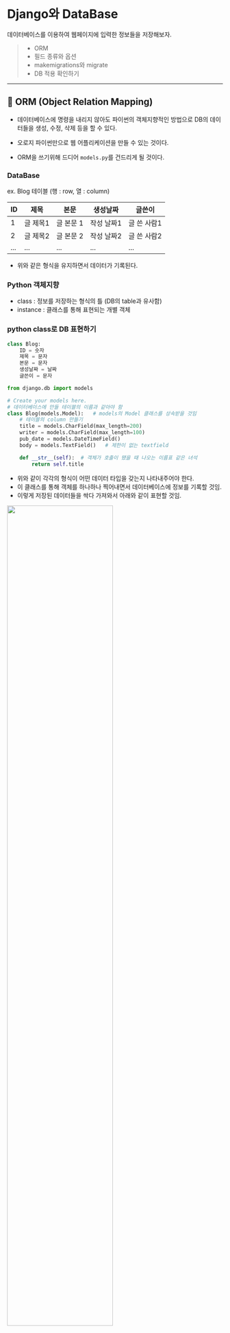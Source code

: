 # Django와 DataBase

데이터베이스를 이용하여 웹페이지에 입력한 정보들을 저장해보자.

> - ORM
> - 필드 종류와 옵션
> - makemigrations와 migrate
> - DB 적용 확인하기

---

## 🍎 ORM (Object Relation Mapping)

- 데이터베이스에 명령을 내리지 않아도 파이썬의 객체지향적인 방법으로 DB의 데이터들을 생성, 수정, 삭제 등을 할 수 있다.

- 오로지 파이썬만으로 웹 어플리케이션을 만들 수 있는 것이다.

- ORM을 쓰기위해 드디어 `models.py`를 건드리게 될 것이다.

### DataBase

ex. Blog 테이블 (행 : row, 열 : column)

| ID  | 제목     | 본문      | 생성날짜   | 글쓴이      |
| --- | -------- | --------- | ---------- | ----------- |
| 1   | 글 제목1 | 글 본문 1 | 작성 날짜1 | 글 쓴 사람1 |
| 2   | 글 제목2 | 글 본문 2 | 작성 날짜2 | 글 쓴 사람2 |
| ... | ...      | ...       | ...        | ...         |

- 위와 같은 형식을 유지하면서 데이터가 기록된다.

### Python 객체지향

- class : 정보를 저장하는 형식의 틀 (DB의 table과 유사함)
- instance : 클래스를 통해 표현되는 개별 객체

### python class로 DB 표현하기

```python
class Blog:
    ID = 숫자
    제목 = 문자
    본문 = 문자
    생성날짜 = 날짜
    글쓴이 = 문자
```

```python
from django.db import models

# Create your models here.
# 데이터베이스에 만들 테이블의 이름과 같아야 함
class Blog(models.Model):   # models의 Model 클래스를 상속받을 것임
    # 테이블의 column 만들기
    title = models.CharField(max_length=200)
    writer = models.CharField(max_length=100)
    pub_date = models.DateTimeField()
    body = models.TextField()   # 제한이 없는 textfield

    def __str__(self):  # 객체가 호출이 됐을 때 나오는 이름표 같은 녀석
        return self.title
```

- 위와 같이 각각의 형식이 어떤 데이터 타입을 갖는지 나타내주어야 한다.
- 이 클래스를 통해 객체를 하나하나 찍어내면서 데이터베이스에 정보를 기록할 것임.
- 이렇게 저장된 데이터들을 싹다 가져와서 아래와 같이 표현할 것임.

<img src="https://images.velog.io/images/nathan29849/post/d730cf52-d225-4f21-ac33-4de1e78fac3b/image.png" width = "70%">

- 또는 아래와 같이 하나만 가져와서 디테일 페이지를 구현할 것인지 선택하면 된다.

  <img src="https://images.velog.io/images/nathan29849/post/d22b2a63-ef09-41c8-a267-df386f551ec6/image.png" width = "70%">

---

## 🍎 필드 종류와 필드 옵션

### 필드 종류

<img src="https://images.velog.io/images/nathan29849/post/0aa3625e-f261-4eb6-9ee8-9c8965cce207/image.png" width="80%">

### 필드 옵션

- blank : validation시에 empty를 허용하는지 여부
- null : null 값을 허용하는지 여부
- db_index : 인덱스 필드인지 여부
- default : 디폴트 값이나 함수를 지정하여 준다.
- unique : 현재 테이블 내 유일한 값인지 여부
  ... 등 엄청 많은 필드옵션이 존재한다.

#### 필드 종류와 필드 옵션은 그 종류가 다양하고 쓰임에 따라 다르므로 그때 그때 찾아보자!

---

## 🍎 makemigrations와 migrate

### 🐌 makemigrations

- `models.py`에 클래스가 만들어졌다고 해서 바로 데이터베이스에 테이블이 생성되지 않음
  -> 명령어를 통해 만들어주어야 함.

  ```pseudo
  python manage.py makemigrations
  ```

- `makemigrations` : 앱 내의 migration 폴더를 만들어서 `models.py`의 변경사항을 저장
  -> 쉽게 생각해보면 데이터베이스에 테이블을 만들어준다고 생각할 수 있겠다.

- `makemigrations` 명령어 이후 아래와 같이 나온다면 성공!
  ```pseudo
  Migrations for 'blog':
  blog/migrations/0001_initial.py
   - Create model Blog
  ```

### 🐌 migrate

- 아래 명령어를 통해 변경 사항들을 **DB에 바로 적용**

  ```pseudo
  python manage.py migrate
  ```

- `migrate` : migration 폴더를 실행시켜 데이터베이스에 적용
- `migrate` 명령어 이후 아래와 같이 나온다면 성공!
  ```pseudo
  Operations to perform:
  Apply all migrations: admin, auth, blog, contenttypes, sessions
  Running migrations:
  Applying contenttypes.0001_initial... OK
  Applying auth.0001_initial... OK
  Applying admin.0001_initial... OK
  Applying admin.0002_logentry_remove_auto_add... OK
  Applying admin.0003_logentry_add_action_flag_choices... OK
  Applying contenttypes.0002_remove_content_type_name... OK
  Applying auth.0002_alter_permission_name_max_length... OK
  Applying auth.0003_alter_user_email_max_length... OK
  Applying auth.0004_alter_user_username_opts... OK
  Applying auth.0005_alter_user_last_login_null... OK
  Applying auth.0006_require_contenttypes_0002... OK
  Applying auth.0007_alter_validators_add_error_messages... OK
  Applying auth.0008_alter_user_username_max_length... OK
  Applying auth.0009_alter_user_last_name_max_length... OK
  Applying auth.0010_alter_group_name_max_length... OK
  Applying auth.0011_update_proxy_permissions... OK
  Applying auth.0012_alter_user_first_name_max_length... OK
  Applying blog.0001_initial... OK
  Applying sessions.0001_initial... OK
  ```

---

### ✋ 여기서 잠깐! ✋

**ID 칼럼을 지정해주지 않는 이유는??**

- 상속받은 `models.Model`에 **ID 값이 이미 정의**가 되어있기 때문이다.
- 상속은 상속받을 부모 클래스에 있는 모든 메소드들과 속성들을 쓸 수 있다.

---

## 🍎 DB 적용 확인하기!

(어떻게 DB에 적용되어있는지 알 수 있나?)

-> Django는 **admin 패널**을 제공해주기 때문에 타 웹 프레임워크 보다 더 쉽게 DB를 들여다 볼 수 있음.

#### admin (super user 생성하기)

```pseudo
python manage.py createsuperuser
```

#### 당장은 admin page에서 보이지 않음 -> why? 등록을 하지 않았기 때문임

-> app내의 admin.py에 들어간다.
-> 우리가 models.py에 `Blog`를 등록했다는 사실을 알려주어야 한다.

```python
from .models import Blog
admin.site.register(Blog)
```

-> blog 생성 완료 -> Server를 켠 후 127.~~/admin에 들어가기
-> superuser login 하기 -> `ADD BLOG +` 버튼 클릭

#### admin page에서 추가한 내용의 제목을 바꾸는 방법

admin 패널을 보게 되면 데이터를 저장할 때마다 `blog object(1)`이라고 되어있는 걸 볼 수 있다.

이를 제목으로 바꿔주기 위해서는 `models.py`에서 해당 클래스 내부에 아래의 코드를 작성하여 주면 된다.

```python
from django.db import models

# Create your models here.
# 데이터베이스에 만들 테이블의 이름과 같아야 함
class Blog(models.Model):   # models의 Model 클래스를 상속받을 것임
    # 테이블의 column 만들기
    title = models.CharField(max_length=200)
    writer = models.CharField(max_length=100)
    pub_date = models.DateTimeField()
    body = models.TextField()   # 제한이 없는 textfield

    def __str__(self):  # 객체가 호출이 됐을 때 나오는 이름표 같은 녀석
        return self.title

```
